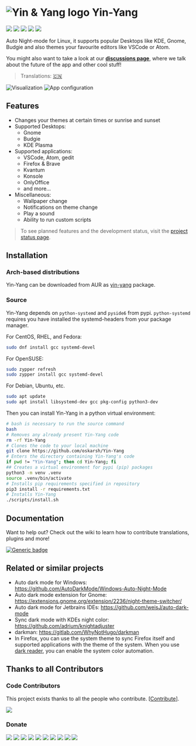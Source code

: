 # ![Yin & Yang logo](resources/logo.svg) Yin-Yang

![](https://img.shields.io/github/v/release/oskarsh/yin-yang)
![](https://img.shields.io/github/v/release/oskarsh/yin-yang?include_prereleases)
![](https://img.shields.io/github/downloads/oskarsh/yin-yang/total)
![](https://img.shields.io/badge/Build%20with-Python-yellow)
![](https://img.shields.io/github/license/oskarsh/yin-yang)

Auto Night-mode for Linux, it supports popular Desktops like KDE, Gnome, Budgie 
and also themes your favourite editors like VSCode or Atom.

You might also want to take a look at our [**discussions page**](https://github.com/oskarsh/Yin-Yang/discussions), where we talk about the future of the app and other cool stuff!

> Translations: [🇨🇳](README_zh.md)

![Visualization](.github/images/header.png)
![App configuration](.github/images/settings.png)

## Features

* Changes your themes at certain times or sunrise and sunset
* Supported Desktops:
  * Gnome
  * Budgie
  * KDE Plasma
* Supported applications:
  * VSCode, Atom, gedit
  * Firefox & Brave
  * Kvantum
  * Konsole
  * OnlyOffice
  * and more...
* Miscellaneous:
  * Wallpaper change
  * Notifications on theme change
  * Play a sound
  * Ability to run custom scripts

> To see planned features and the development status, visit the [project status page](https://github.com/oskarsh/Yin-Yang/projects?type=classic).

## Installation

### Arch-based distributions
Yin-Yang can be downloaded from AUR as [yin-yang](https://aur.archlinux.org/packages/yin-yang) package.


### Source
Yin-Yang depends on `python-systemd` and `pyside6` from pypi. `python-systemd` requires you have installed the systemd-headers from your package manager.

For CentOS, RHEL, and Fedora:
```bash
sudo dnf install gcc systemd-devel
``` 

For OpenSUSE:
```bash
sudo zypper refresh
sudo zypper install gcc systemd-devel
```

For Debian, Ubuntu, etc.
```bash
sudo apt update
sudo apt install libsystemd-dev gcc pkg-config python3-dev
```

Then you can install Yin-Yang in a python virtual environment:
```bash
# bash is necessary to run the source command
bash
# Removes any already present Yin-Yang code
rm -rf Yin-Yang
# Clones the code to your local machine
git clone https://github.com/oskarsh/Yin-Yang
# Enters the directory containing Yin-Yang's code
if pwd != "Yin-Yang"; then cd Yin-Yang; fi
## Creates a virtual environment for pypi (pip) packages
python3 -m venv .venv
source .venv/bin/activate
# Installs pip requirements specified in repository
pip3 install -r requirements.txt
# Installs Yin-Yang
./scripts/install.sh
```

## Documentation

Want to help out? Check out the wiki to learn how to contribute translations, plugins and more!

[![Generic badge](https://img.shields.io/badge/Visit-Wiki-BLUE.svg)](<https://github.com/oskarsh/Yin-Yang/wiki>)

## Related or similar projects

- Auto dark mode for Windows: https://github.com/AutoDarkMode/Windows-Auto-Night-Mode
- Auto dark mode extension for Gnome: https://extensions.gnome.org/extension/2236/night-theme-switcher/
- Auto dark mode for Jetbrains IDEs: https://github.com/weisJ/auto-dark-mode
- Sync dark mode with KDEs night color: https://github.com/adrium/knightadjuster
- darkman: https://gitlab.com/WhyNotHugo/darkman
- In Firefox, you can use the system theme to sync Firefox itself and supported applications with the theme of the system. When you use [dark reader](https://darkreader.org/), you can enable the system color automation.

## Thanks to all Contributors

### Code Contributors

This project exists thanks to all the people who contribute. [[Contribute](https://github.com/oskarsh/Yin-Yang/wiki/Contributing)].

[![](https://opencollective.com/Yin-Yang/contributors.svg?button=false)](https://github.com/oskarsh/Yin-Yang/graphs/contributors)

### Donate

<a href="https://opencollective.com/Yin-Yang/organization/0/website"><img src="https://opencollective.com/Yin-Yang/organization/0/avatar.svg"></a>
<a href="https://opencollective.com/Yin-Yang/organization/1/website"><img src="https://opencollective.com/Yin-Yang/organization/1/avatar.svg"></a>
<a href="https://opencollective.com/Yin-Yang/organization/2/website"><img src="https://opencollective.com/Yin-Yang/organization/2/avatar.svg"></a>
<a href="https://opencollective.com/Yin-Yang/organization/3/website"><img src="https://opencollective.com/Yin-Yang/organization/3/avatar.svg"></a>
<a href="https://opencollective.com/Yin-Yang/organization/4/website"><img src="https://opencollective.com/Yin-Yang/organization/4/avatar.svg"></a>
<a href="https://opencollective.com/Yin-Yang/organization/5/website"><img src="https://opencollective.com/Yin-Yang/organization/5/avatar.svg"></a>
<a href="https://opencollective.com/Yin-Yang/organization/6/website"><img src="https://opencollective.com/Yin-Yang/organization/6/avatar.svg"></a>
<a href="https://opencollective.com/Yin-Yang/organization/7/website"><img src="https://opencollective.com/Yin-Yang/organization/7/avatar.svg"></a>
<a href="https://opencollective.com/Yin-Yang/organization/8/website"><img src="https://opencollective.com/Yin-Yang/organization/8/avatar.svg"></a>
<a href="https://opencollective.com/Yin-Yang/organization/9/website"><img src="https://opencollective.com/Yin-Yang/organization/9/avatar.svg"></a>
